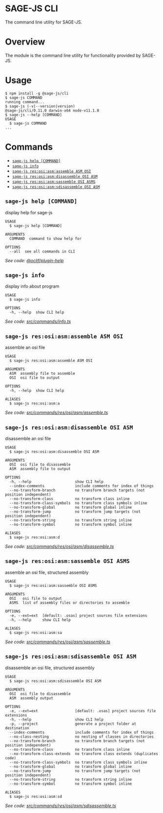 # SAGE-JS CLI

The command line utility for SAGE-JS.


# Overview

The module is the command line utility for functionality provided by SAGE-JS.


# Usage
<!-- usage -->
```sh-session
$ npm install -g @sage-js/cli
$ sage-js COMMAND
running command...
$ sage-js (-v|--version|version)
@sage-js/cli/0.11.0 darwin-x64 node-v11.1.0
$ sage-js --help [COMMAND]
USAGE
  $ sage-js COMMAND
...
```
<!-- usagestop -->


# Commands
<!-- commands -->
* [`sage-js help [COMMAND]`](#sage-js-help-command)
* [`sage-js info`](#sage-js-info)
* [`sage-js res:osi:asm:assemble ASM OSI`](#sage-js-resosiasmassemble-asm-osi)
* [`sage-js res:osi:asm:disassemble OSI ASM`](#sage-js-resosiasmdisassemble-osi-asm)
* [`sage-js res:osi:asm:sassemble OSI ASMS`](#sage-js-resosiasmsassemble-osi-asms)
* [`sage-js res:osi:asm:sdisassemble OSI ASM`](#sage-js-resosiasmsdisassemble-osi-asm)

## `sage-js help [COMMAND]`

display help for sage-js

```
USAGE
  $ sage-js help [COMMAND]

ARGUMENTS
  COMMAND  command to show help for

OPTIONS
  --all  see all commands in CLI
```

_See code: [@oclif/plugin-help](https://github.com/oclif/plugin-help/blob/v2.1.4/src/commands/help.ts)_

## `sage-js info`

display info about program

```
USAGE
  $ sage-js info

OPTIONS
  -h, --help  show CLI help
```

_See code: [src/commands/info.ts](https://github.com/TheLegendOfMataNui/sage-js/blob/v0.11.0/src/commands/info.ts)_

## `sage-js res:osi:asm:assemble ASM OSI`

assemble an osi file

```
USAGE
  $ sage-js res:osi:asm:assemble ASM OSI

ARGUMENTS
  ASM  assembly file to assemble
  OSI  osi file to output

OPTIONS
  -h, --help  show CLI help

ALIASES
  $ sage-js res:osi:asm:a
```

_See code: [src/commands/res/osi/asm/assemble.ts](https://github.com/TheLegendOfMataNui/sage-js/blob/v0.11.0/src/commands/res/osi/asm/assemble.ts)_

## `sage-js res:osi:asm:disassemble OSI ASM`

disassemble an osi file

```
USAGE
  $ sage-js res:osi:asm:disassemble OSI ASM

ARGUMENTS
  OSI  osi file to disassemble
  ASM  assembly file to output

OPTIONS
  -h, --help                    show CLI help
  --index-comments              include comments for index of things
  --no-transform-branch         no transform branch targets (not position independent)
  --no-transform-class          no transform class inline
  --no-transform-class-symbols  no transform class symbols inline
  --no-transform-global         no transform global inline
  --no-transform-jump           no transform jump targets (not position independent)
  --no-transform-string         no transform string inline
  --no-transform-symbol         no transform symbol inline

ALIASES
  $ sage-js res:osi:asm:d
```

_See code: [src/commands/res/osi/asm/disassemble.ts](https://github.com/TheLegendOfMataNui/sage-js/blob/v0.11.0/src/commands/res/osi/asm/disassemble.ts)_

## `sage-js res:osi:asm:sassemble OSI ASMS`

assemble an osi file, structured assembly

```
USAGE
  $ sage-js res:osi:asm:sassemble OSI ASMS

ARGUMENTS
  OSI   osi file to output
  ASMS  list of assembly files or directories to assemble

OPTIONS
  -e, --ext=ext  [default: .osas] project sources file extensions
  -h, --help     show CLI help

ALIASES
  $ sage-js res:osi:asm:sa
```

_See code: [src/commands/res/osi/asm/sassemble.ts](https://github.com/TheLegendOfMataNui/sage-js/blob/v0.11.0/src/commands/res/osi/asm/sassemble.ts)_

## `sage-js res:osi:asm:sdisassemble OSI ASM`

disassemble an osi file, structured assembly

```
USAGE
  $ sage-js res:osi:asm:sdisassemble OSI ASM

ARGUMENTS
  OSI  osi file to disassemble
  ASM  assembly output

OPTIONS
  -e, --ext=ext                 [default: .osas] project sources file extensions
  -h, --help                    show CLI help
  -p, --project                 generate a project folder at destination
  --index-comments              include comments for index of things
  --no-class-nesting            no nesting of classes in directories
  --no-transform-branch         no transform branch targets (not position independent)
  --no-transform-class          no transform class inline
  --no-transform-class-extends  no transform class extends (duplicates code)
  --no-transform-class-symbols  no transform class symbols inline
  --no-transform-global         no transform global inline
  --no-transform-jump           no transform jump targets (not position independent)
  --no-transform-string         no transform string inline
  --no-transform-symbol         no transform symbol inline

ALIASES
  $ sage-js res:osi:asm:sd
```

_See code: [src/commands/res/osi/asm/sdisassemble.ts](https://github.com/TheLegendOfMataNui/sage-js/blob/v0.11.0/src/commands/res/osi/asm/sdisassemble.ts)_
<!-- commandsstop -->

